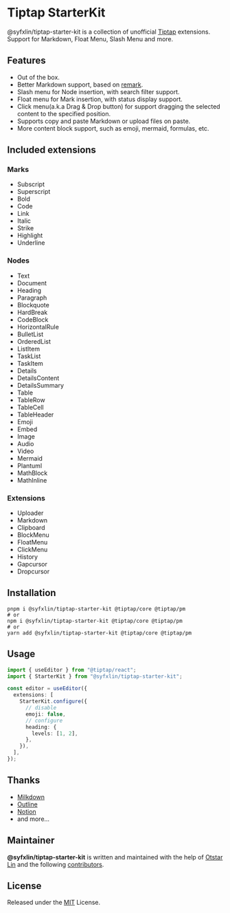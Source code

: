 # Tiptap StarterKit

@syfxlin/tiptap-starter-kit is a collection of unofficial [Tiptap](https://tiptap.dev) extensions. Support for Markdown, Float Menu, Slash Menu and more.

## Features

- Out of the box.
- Better Markdown support, based on [remark](https://github.com/remarkjs/remark).
- Slash menu for Node insertion, with search filter support.
- Float menu for Mark insertion, with status display support.
- Click menu(a.k.a Drag & Drop button) for support dragging the selected content to the specified position.
- Supports copy and paste Markdown or upload files on paste.
- More content block support, such as emoji, mermaid, formulas, etc.

## Included extensions

### Marks

- Subscript
- Superscript
- Bold
- Code
- Link
- Italic
- Strike
- Highlight
- Underline

### Nodes

- Text
- Document
- Heading
- Paragraph
- Blockquote
- HardBreak
- CodeBlock
- HorizontalRule
- BulletList
- OrderedList
- ListItem
- TaskList
- TaskItem
- Details
- DetailsContent
- DetailsSummary
- Table
- TableRow
- TableCell
- TableHeader
- Emoji
- Embed
- Image
- Audio
- Video
- Mermaid
- Plantuml
- MathBlock
- MathInline

### Extensions

- Uploader
- Markdown
- Clipboard
- BlockMenu
- FloatMenu
- ClickMenu
- History
- Gapcursor
- Dropcursor

## Installation

```shell
pnpm i @syfxlin/tiptap-starter-kit @tiptap/core @tiptap/pm
# or
npm i @syfxlin/tiptap-starter-kit @tiptap/core @tiptap/pm
# or
yarn add @syfxlin/tiptap-starter-kit @tiptap/core @tiptap/pm
```

## Usage

```typescript
import { useEditor } from "@tiptap/react";
import { StarterKit } from "@syfxlin/tiptap-starter-kit";

const editor = useEditor({
  extensions: [
    StarterKit.configure({
      // disable
      emoji: false,
      // configure
      heading: {
        levels: [1, 2],
      },
    }),
  ],
});
```

## Thanks

- [Milkdown](https://github.com/Milkdown/milkdown)
- [Outline](https://github.com/outline/outline)
- [Notion](https://www.notion.so)
- and more...

## Maintainer

**@syfxlin/tiptap-starter-kit** is written and maintained with the help of [Otstar Lin](https://github.com/syfxlin) and the following [contributors](https://github.com/syfxlin/tiptap-starter-kit/graphs/contributors).

## License

Released under the [MIT](https://opensource.org/licenses/MIT) License.
